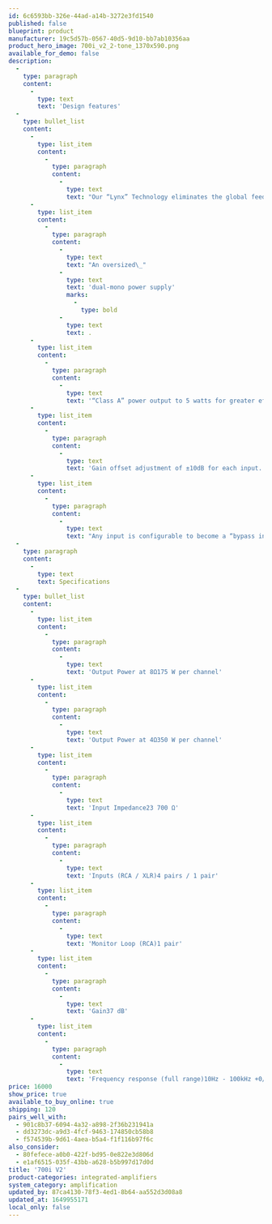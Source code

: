 ```yaml
---
id: 6c6593bb-326e-44ad-a14b-3272e3fd1540
published: false
blueprint: product
manufacturer: 19c5d57b-0567-40d5-9d10-bb7ab10356aa
product_hero_image: 700i_v2_2-tone_1370x590.png
available_for_demo: false
description:
  -
    type: paragraph
    content:
      -
        type: text
        text: 'Design features'
  -
    type: bullet_list
    content:
      -
        type: list_item
        content:
          -
            type: paragraph
            content:
              -
                type: text
                text: "Our “Lynx” Technology eliminates the global feedback\_loop and results in the following: more accurate musical\_reproduction with respect to tonality; the elimination\_of common phase errors resulting from feedback."
      -
        type: list_item
        content:
          -
            type: paragraph
            content:
              -
                type: text
                text: "An oversized\_"
              -
                type: text
                text: 'dual-mono power supply'
                marks:
                  -
                    type: bold
              -
                type: text
                text: .
      -
        type: list_item
        content:
          -
            type: paragraph
            content:
              -
                type: text
                text: '“Class A” power output to 5 watts for greater efficiency.'
      -
        type: list_item
        content:
          -
            type: paragraph
            content:
              -
                type: text
                text: 'Gain offset adjustment of ±10dB for each input.'
      -
        type: list_item
        content:
          -
            type: paragraph
            content:
              -
                type: text
                text: "Any input is configurable to become a “bypass input”,\_whereby the 700i v2’s volume control is bypassed,\_permitting a plethora of applications including usage in\_a home-theater environment."
  -
    type: paragraph
    content:
      -
        type: text
        text: Specifications
  -
    type: bullet_list
    content:
      -
        type: list_item
        content:
          -
            type: paragraph
            content:
              -
                type: text
                text: 'Output Power at 8Ω175 W per channel'
      -
        type: list_item
        content:
          -
            type: paragraph
            content:
              -
                type: text
                text: 'Output Power at 4Ω350 W per channel'
      -
        type: list_item
        content:
          -
            type: paragraph
            content:
              -
                type: text
                text: 'Input Impedance23 700 Ω'
      -
        type: list_item
        content:
          -
            type: paragraph
            content:
              -
                type: text
                text: 'Inputs (RCA / XLR)4 pairs / 1 pair'
      -
        type: list_item
        content:
          -
            type: paragraph
            content:
              -
                type: text
                text: 'Monitor Loop (RCA)1 pair'
      -
        type: list_item
        content:
          -
            type: paragraph
            content:
              -
                type: text
                text: 'Gain37 dB'
      -
        type: list_item
        content:
          -
            type: paragraph
            content:
              -
                type: text
                text: 'Frequency response (full range)10Hz - 100kHz +0/-0.1dB'
price: 16000
show_price: true
available_to_buy_online: true
shipping: 120
pairs_well_with:
  - 901c8b37-6094-4a32-a898-2f36b231941a
  - dd3273dc-a9d3-4fcf-9463-174850cb58b8
  - f574539b-9d61-4aea-b5a4-f1f116b97f6c
also_consider:
  - 80fefece-a0b0-422f-bd95-0e822e3d806d
  - e1af6515-035f-43bb-a628-b5b997d17d0d
title: '700i V2'
product-categories: integrated-amplifiers
system_category: amplification
updated_by: 87ca4130-78f3-4ed1-8b64-aa552d3d08a8
updated_at: 1649955171
local_only: false
---
```

